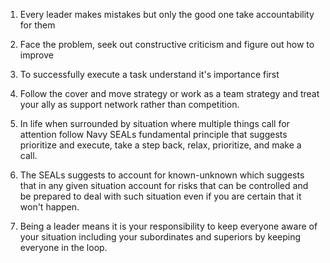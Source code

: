 1. Every leader makes mistakes but only the good one take accountability for them 

2. Face the problem, seek out constructive criticism and figure out how to improve

3. To successfully execute a task understand it's importance first

4. Follow the cover and move strategy or work as a team strategy and treat your ally as support network rather than competition. 

5. In life when surrounded by situation where multiple things call for attention follow Navy SEALs fundamental principle that suggests prioritize and execute, take a step back, relax, prioritize, and make a call. 

6. The SEALs suggests to account for known-unknown which suggests that in any given situation account for risks that can be controlled and be prepared to deal with such situation even if you are certain that it won't happen.

7. Being a leader means it is your responsibility to keep everyone aware of your situation including your subordinates and superiors by keeping everyone in the loop.